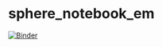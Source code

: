 # sphere_notebook_em

[![Binder](https://mybinder.org/badge_logo.svg)](https://mybinder.org/v2/gh/adzamper/sphere_notebook_em/HEAD)
